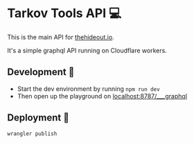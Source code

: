 # Tarkov Tools API 💻

This is the main API for [thehideout.io](https://thehideout.io/).

It's a simple graphql API running on Cloudflare workers.

## Development 🔨

* Start the dev environment by running `npm run dev`
* Then open up the playground on [localhost:8787/___graphql](http://127.0.0.1:8787/___graphql)

## Deployment 🚀

```bash
wrangler publish
```
